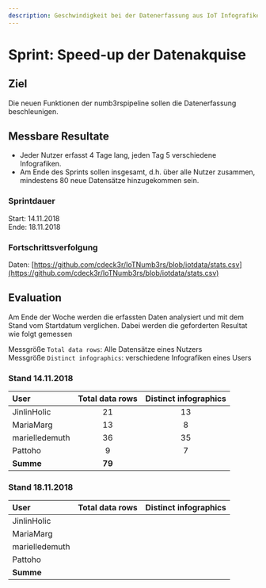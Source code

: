 ```yaml
---
description: Geschwindigkeit bei der Datenerfassung aus IoT Infografiken quantifizieren
---
```


# Sprint: Speed-up der Datenakquise

## Ziel

Die neuen Funktionen der numb3rspipeline sollen die Datenerfassung beschleunigen.

## Messbare Resultate

* Jeder Nutzer erfasst 4 Tage lang, jeden Tag 5 verschiedene Infografiken. 
* Am Ende des Sprints sollen insgesamt, d.h. über alle Nutzer zusammen, mindestens 80 neue Datensätze hinzugekommen sein.

### Sprintdauer

Start: 14.11.2018  
Ende: 18.11.2018

### Fortschrittsverfolgung

Daten: [https://github.com/cdeck3r/IoTNumb3rs/blob/iotdata/stats.csv](https://github.com/cdeck3r/IoTNumb3rs/blob/iotdata/stats.csv)

## Evaluation

Am Ende der Woche werden die erfassten Daten analysiert und mit dem Stand vom Startdatum verglichen. Dabei werden die geforderten Resultat wie folgt gemessen

Messgröße `Total data rows`: Alle Datensätze eines Nutzers  
Messgröße `Distinct infographics`: verschiedene Infografiken eines Users

### Stand 14.11.2018

| User | Total data rows | Distinct infographics |
| :--- | :---: | :---: |
| JinlinHolic | 21 | 13 |
| MariaMarg | 13 | 8 |
| marielledemuth | 36 | 35 |
| Pattoho | 9 | 7 |
| **Summe** | **79** |  |

### Stand 18.11.2018

| User | Total data rows | Distinct infographics |
| :--- | :---: | :---: |
| JinlinHolic |  |  |
| MariaMarg |  |  |
| marielledemuth |  |  |
| Pattoho |  |  |
| **Summe** |  |  |

